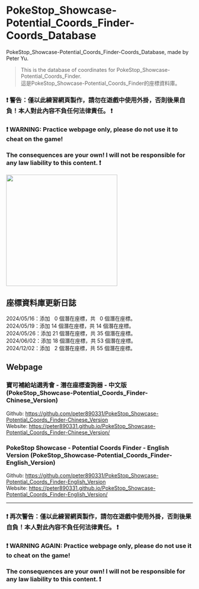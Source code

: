 # PokeStop_Showcase-Potential_Coords_Finder-Coords_Database

PokeStop_Showcase-Potential_Coords_Finder-Coords_Database, made by Peter Yu.
> This is the database of coordinates for PokeStop_Showcase-Potential_Coords_Finder.    
> 這是PokeStop_Showcase-Potential_Coords_Finder的座標資料庫。

### ❗ 警告：僅以此練習網頁製作，請勿在遊戲中使用外掛，否則後果自負！本人對此內容不負任何法律責任。 ❗    
### ❗ WARNING: Practice webpage only, please do not use it to cheat on the game!     
### The consequences are your own! I will not be responsible for any law liability to this content. ❗    
<img src= "https://github.com/peter890331/PokeStop_Showcase-Potential_Coords_Finder-Coords_Database/blob/figures/pokemon_go_icon.png" width="300px">

## 座標資料庫更新日誌
2024/05/16：添加 &nbsp;&nbsp;0 個潛在座標，共 &nbsp;&nbsp;0 個潛在座標。    
2024/05/19：添加 14 個潛在座標，共 14 個潛在座標。    
2024/05/26：添加 21 個潛在座標，共 35 個潛在座標。    
2024/06/02：添加 18 個潛在座標，共 53 個潛在座標。    
2024/12/02：添加 &nbsp;&nbsp;2 個潛在座標，共 55 個潛在座標。    

## Webpage
### 寶可補給站選秀會 - 潛在座標查詢器 - 中文版 (PokeStop_Showcase-Potential_Coords_Finder-Chinese_Version)
Github: https://github.com/peter890331/PokeStop_Showcase-Potential_Coords_Finder-Chinese_Version     
Website: https://peter890331.github.io/PokeStop_Showcase-Potential_Coords_Finder-Chinese_Version/

### PokeStop Showcase - Potential Coords Finder - English Version (PokeStop_Showcase-Potential_Coords_Finder-English_Version)
Github: https://github.com/peter890331/PokeStop_Showcase-Potential_Coords_Finder-English_Version     
Website: https://peter890331.github.io/PokeStop_Showcase-Potential_Coords_Finder-English_Version/

---

### ❗ 再次警告：僅以此練習網頁製作，請勿在遊戲中使用外掛，否則後果自負！本人對此內容不負任何法律責任。 ❗    
### ❗ WARNING AGAIN: Practice webpage only, please do not use it to cheat on the game!     
### The consequences are your own! I will not be responsible for any law liability to this content. ❗  
